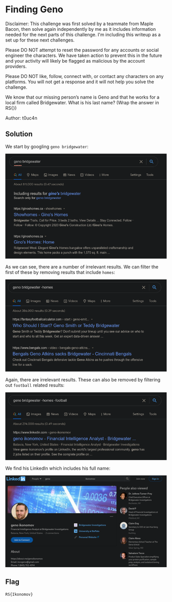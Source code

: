 # Finding Geno

Disclaimer:
This challenge was first solved by a teammate from Maple Bacon, then solve again independently by me as it includes information needed for the next parts of this challenge.
I'm including this writeup as a set up for these next challenges.

Please DO NOT attempt to reset the password for any accounts or social engineer the characters. We have taken action to prevent this in the future and your activity will likely be flagged as malicious by the account providers.

Please DO NOT like, follow, connect with, or contact any characters on any platforms. You will not get a response and it will not help you solve the challenge.

We know that our missing person’s name is Geno and that he works for a local firm called Bridgewater. What is his last name? (Wrap the answer in RS{})

Author: t0uc4n

## Solution

We start by googling `geno bridgewater`:

![Google results for "geno bridgewater"](./resources/google0.png)

As we can see, there are a number of irrelevant results.
We can filter the first of these by removing results that include `homes`:

![Google results for "geno bridgewater -homes"](./resources/google1.png)

Again, there are irrelevant results.
These can also be removed by filtering out `football` related results:

![Google results for "geno bridgewater -homes -football"](./resources/google2.png)

We find his LinkedIn which includes his full name:

![Geno Ikonomov LinkedIn](./resources/linkedin.png)

## Flag

`RS{Ikonomov}`

